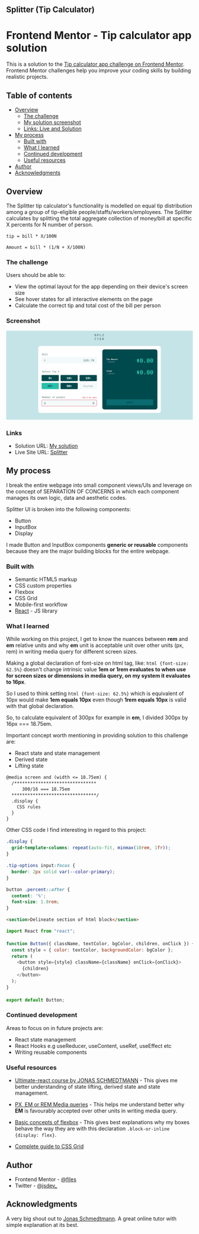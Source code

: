 ## Splitter (Tip Calculator)

# Frontend Mentor - Tip calculator app solution

This is a solution to the [Tip calculator app challenge on Frontend Mentor](https://www.frontendmentor.io/challenges/tip-calculator-app-ugJNGbJUX). Frontend Mentor challenges help you improve your coding skills by building realistic projects.

## Table of contents

- [Overview](#overview)
  - [The challenge](#the-challenge)
  - [My solution screenshot](#screenshot)
  - [Links: Live and Solution](#links)
- [My process](#my-process)
  - [Built with](#built-with)
  - [What I learned](#what-i-learned)
  - [Continued development](#continued-development)
  - [Useful resources](#useful-resources)
- [Author](#author)
- [Acknowledgments](#acknowledgments)

## Overview

The Splitter tip calculator's functionality is modelled on equal tip distribution among a group
of tip-eligible people/staffs/workers/employees. The Splitter calculates by splitting the total aggregate collection of money/bill at specific X percents for N number of person.

```To calculate tip per person, I use this formulae:
tip = bill * X/100N
```

```To calculate the paid amount per person, I use this formulae:
Amount = bill * (1/N + X/100N)
```

### The challenge

Users should be able to:

- View the optimal layout for the app depending on their device's screen size
- See hover states for all interactive elements on the page
- Calculate the correct tip and total cost of the bill per person

### Screenshot

![Splitter](./public/validate_field_desktop.jpg)

### Links

- Solution URL: [My solution](https://www.frontendmentor.io/solutions/tip-calculator-app-solution-VcStNBrfzU)
- Live Site URL: [Splitter](https://splittr-tip-calculator.netlify.app/)

## My process

I break the entire webpage into small component views/UIs and leverage on the concept of
SEPARATION OF CONCERNS in which each component manages its own logic, data and aesthetic codes.

Splitter UI is broken into the following components:

- Button
- InputBox
- Display

I made Button and InputBox components **generic or reusable** components because they are the
major building blocks for the entire webpage.

### Built with

- Semantic HTML5 markup
- CSS custom properties
- Flexbox
- CSS Grid
- Mobile-first workflow
- [React](https://reactjs.org/) - JS library

### What I learned

While working on this project, I get to know the nuances between **rem** and **em** relative units
and why **em** unit is acceptable unit over other units (px, rem) in writing media query for different screen sizes.

Making a global declaration of font-size on html tag, like: `html {font-size: 62.5%}` doesn't change intrinsic value **1em or 1rem evaluates to when use for screen sizes or dimensions in media query, on my system it evaluates to 16px**.

So I used to think setting `html {font-size: 62.5%}` which is equivalent of 10px would make **1em equals 10px** even though **1rem equals 10px** is valid with that global declaration.

So, to calculate equivalent of 300px for example in **em**, I divided 300px by 16px === 18.75em.

Important concept worth mentioning in providing solution to this challenge are:

- React state and state management
- Derived state
- Lifting state

```media query
@media screen and (width <= 18.75em) {
  /*******************************
      300/16 === 18.75em
  ********************************/
  .display {
    CSS rules
  }
}
```

Other CSS code I find interesting in regard to this project:

```CSS Grid
.display {
  grid-template-columns: repeat(auto-fit, minmax(10rem, 1fr));
}
```

```CSS pseudo-class
.tip-options input:focus {
  border: 2px solid var(--color-primary);
}
```

```CSS pseudo-element
button .percent::after {
  content: '%';
  font-size: 1.8rem;
}
```

```html
<section>Delineate section of html block</section>
```

```js Destructuring Assignment, default export and children props (Reusable Component)
import React from "react";

function Button({ className, textColor, bgColor, children, onClick }) {
  const style = { color: textColor, backgroundColor: bgColor };
  return (
    <button style={style} className={className} onClick={onClick}>
      {children}
    </button>
  );
}

export default Button;
```

### Continued development

Areas to focus on in future projects are:

- React state management
- React Hooks e.g useReducer, useContent, useRef, useEffect etc
- Writing reusable components

### Useful resources

- [Ultimate-react course by JONAS SCHMEDTMANN](https://www.udemy.com/course/the-ultimate-react-course/) - This gives me better understanding of state lifting, derived state and state management.

- [PX, EM or REM Media queries](https://zellwk.com/blog/media-query-units/) - This helps me understand better why **EM** is favourably accepted over other units in writing media query.

- [Basic concepts of flexbox](https://developer.mozilla.org/en-US/docs/Web/CSS/CSS_flexible_box_layout/Basic_concepts_of_flexbox) - This gives best explanations why my boxes behave the way they are with this declaration `.block-or-inline {display: flex}`.

- [Complete guide to CSS Grid](https://css-tricks.com/snippets/css/complete-guide-grid/)

## Author

- Frontend Mentor - [@files](https://www.frontendmentor.io/profile/files)
- Twitter - [@jsdev\_](https://www.twitter.com/jsdev_)

## Acknowledgments

A very big shout out to [Jonas Schmedtmann](https://www.twitter.com/jonasschmedtmann). A great online tutor with simple explanation at its best.
